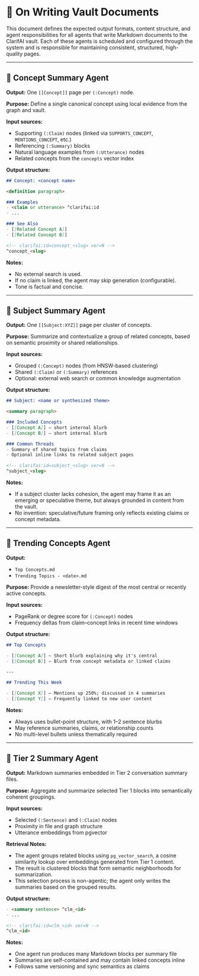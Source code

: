# 🧠 On Writing Vault Documents

This document defines the expected output formats, content structure, and agent responsibilities for all agents that write Markdown documents to the ClarifAI vault. Each of these agents is scheduled and configured through the system and is responsible for maintaining consistent, structured, high-quality pages.

---

## 📘 Concept Summary Agent

**Output:** One `[[Concept]]` page per `(:Concept)` node.

**Purpose:** Define a single canonical concept using local evidence from the graph and vault.

**Input sources:**

* Supporting `(:Claim)` nodes (linked via `SUPPORTS_CONCEPT`, `MENTIONS_CONCEPT`, etc.)
* Referencing `(:Summary)` blocks
* Natural language examples from `(:Utterance)` nodes
* Related concepts from the `concepts` vector index

**Output structure:**

```markdown
## Concept: <concept name>

<definition paragraph>

### Examples
- <claim or utterance> ^clarifai:id
- ...

### See Also
- [[Related Concept A]]
- [[Related Concept B]]

<!-- clarifai:id=concept_<slug> ver=N -->
^concept_<slug>
```

**Notes:**

* No external search is used.
* If no claim is linked, the agent may skip generation (configurable).
* Tone is factual and concise.

---

## 📕 Subject Summary Agent

**Output:** One `[[Subject:XYZ]]` page per cluster of concepts.

**Purpose:** Summarize and contextualize a group of related concepts, based on semantic proximity or shared relationships.

**Input sources:**

* Grouped `(:Concept)` nodes (from HNSW-based clustering)
* Shared `(:Claim)` or `(:Summary)` references
* Optional: external web search or common knowledge augmentation

**Output structure:**

```markdown
## Subject: <name or synthesized theme>

<summary paragraph>

### Included Concepts
- [[Concept A]] — short internal blurb
- [[Concept B]] — short internal blurb

### Common Threads
- Summary of shared topics from claims
- Optional inline links to related subject pages

<!-- clarifai:id=subject_<slug> ver=N -->
^subject_<slug>
```

**Notes:**

* If a subject cluster lacks cohesion, the agent may frame it as an emerging or speculative theme, but always grounded in content from the vault.
* No invention: speculative/future framing only reflects existing claims or concept metadata.

---

## 📰 Trending Concepts Agent

**Output:**

* `Top Concepts.md`
* `Trending Topics - <date>.md`

**Purpose:** Provide a newsletter-style digest of the most central or recently active concepts.

**Input sources:**

* PageRank or degree score for `(:Concept)` nodes
* Frequency deltas from claim–concept links in recent time windows

**Output structure:**

```markdown
## Top Concepts

- [[Concept A]] — Short blurb explaining why it's central
- [[Concept B]] — Blurb from concept metadata or linked claims

---

## Trending This Week

- [[Concept X]] — Mentions up 250%; discussed in 4 summaries
- [[Concept Y]] — Frequently linked to new user content
```

**Notes:**

* Always uses bullet-point structure, with 1–2 sentence blurbs
* May reference summaries, claims, or relationship counts
* No multi-level bullets unless thematically required

---

## 📝 Tier 2 Summary Agent

**Output:** Markdown summaries embedded in Tier 2 conversation summary files.

**Purpose:** Aggregate and summarize selected Tier 1 blocks into semantically coherent groupings.

**Input sources:**

* Selected `(:Sentence)` and `(:Claim)` nodes
* Proximity in file and graph structure
* Utterance embeddings from pgvector

**Retrieval Notes:**

* The agent groups related blocks using `pg_vector_search`, a cosine similarity lookup over embeddings generated from Tier 1 content.
* The result is clustered blocks that form semantic neighborhoods for summarization.
* This selection process is non-agentic; the agent only writes the summaries based on the grouped results.

**Output structure:**

```markdown
- <summary sentence> ^clm_<id>
- ...

<!-- clarifai:id=clm_<id> ver=N -->
^clm_<id>
```

**Notes:**

* One agent run produces many Markdown blocks per summary file
* Summaries are self-contained and may contain linked concepts inline
* Follows same versioning and sync semantics as claims
